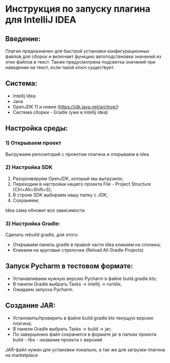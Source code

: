 # Инструкция по запуску плагина для IntelliJ IDEA

## Введение:
Плагин предназначен для быстрой установки конфигурационных файлов для сборок и включает функцию автоподстановки значений из этих файлов в текст. Также предусмотрена подсветка значений при наведении на текст, если такой ключ существует.

## Система:
- Intellij Idea
- Java
- OpenJDK 11 и новее (https://jdk.java.net/archive/)
- Система сборки - Gradle (уже в intellij idea)

## Настройка среды:
### 1) Открываем проект
Выгружаем репозиторий с проектом плагина и открываем в idea

### 2) Настройка SDK
1) Разорхивируем OpenJDK, который мы выгрузили;
2) Переходим в настройки нашего проекта File - Project Structure (Ctrl+Alt+Shift+S);
3) В строке SDK выбираем нашу папку с JDK;
4) Сохраняем;

Idea сама обновит все зависимости

### 3) Настройка Gradle:
Сделать rebuild gradle, для этого:
 - Открываем панель gradle в правой части idea кликаем на слоника;
 - Кликаем на круговые стрелочки (Reload All Gradle Projects)


## Запуск Pycharm в тестовом формате:
- Устанавливаем нужную версию Pycharm в файле build.gradle.kts;
- В панели Gradle выбрать Tasks -> intellij -> runIde;
- Ожидаем запуска Pycharm.

## Создание JAR:
- Установить/проверить в файле build.gradle.kts текущую версию плагина;
- В панели Gradle выбрать Tasks -> build -> jar;
- По завершению файл сохранится в формате jar в папках проекта build - libs - название проекта с версией

JAR-файл нужен для установки локально, а так же для загрузки плагина на marketplace
